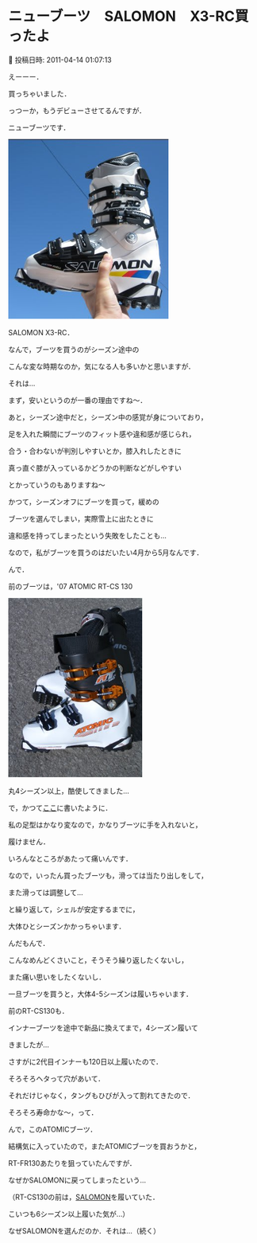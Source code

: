 # ニューブーツ　SALOMON　X3-RC買ったよ

📅 投稿日時: 2011-04-14 01:07:13

えーーー．





買っちゃいました．


っつーか，もうデビューさせてるんですが．





ニューブーツです．




![8bc373e9b36577313ec6e6f067ddad66.jpg](images/8bc373e9b36577313ec6e6f067ddad66.jpg)




SALOMON X3-RC．





なんで，ブーツを買うのがシーズン途中の


こんな変な時期なのか，気になる人も多いかと思いますが．





それは…


まず，安いというのが一番の理由ですね～．





あと，シーズン途中だと，シーズン中の感覚が身についており，


足を入れた瞬間にブーツのフィット感や違和感が感じられ，


合う・合わないが判別しやすいとか，膝入れしたときに


真っ直ぐ膝が入っているかどうかの判断などがしやすい


とかっていうのもありますね～





かつて，シーズンオフにブーツを買って，緩めの


ブーツを選んでしまい，実際雪上に出たときに


違和感を持ってしまったという失敗をしたことも…





なので，私がブーツを買うのはだいたい4月から5月なんです．





んで．


前のブーツは，'07 ATOMIC RT-CS 130




![530aef16f838f77cd495cd3425fc4aed.jpg](images/530aef16f838f77cd495cd3425fc4aed.jpg)




丸4シーズン以上，酷使してきました…





で，かつて[ここ](http://blog.goo.ne.jp/skier_nobu/e/86361b8bed7971733a83e959b4f52600)に書いたように．


私の足型はかなり変なので，かなりブーツに手を入れないと，


履けません．


いろんなところがあたって痛いんです．





なので，いったん買ったブーツも，滑っては当たり出しをして，


また滑っては調整して…


と繰り返して，シェルが安定するまでに，


大体ひとシーズンかかっちゃいます．





んだもんで．


こんなめんどくさいこと，そうそう繰り返したくないし，


また痛い思いをしたくないし．


一旦ブーツを買うと，大体4-5シーズンは履いちゃいます．





前のRT-CS130も．


インナーブーツを途中で新品に換えてまで，4シーズン履いて


きましたが…





さすがに2代目インナーも120日以上履いたので．


そろそろヘタって穴があいて．


それだけじゃなく，タングもひびが入って割れてきたので．


そろそろ寿命かな～，って．





んで，このATOMICブーツ．


結構気に入っていたので，またATOMICブーツを買おうかと，


RT-FR130あたりを狙っていたんですが．





なぜかSALOMONに戻ってしまったという…


（RT-CS130の前は，[SALOMON](http://blog.goo.ne.jp/skier_nobu/e/0b574669f26d041286356d768dc58523)を履いていた．


こいつも6シーズン以上履いた気が…）





なぜSALOMONを選んだのか．それは…（続く）

